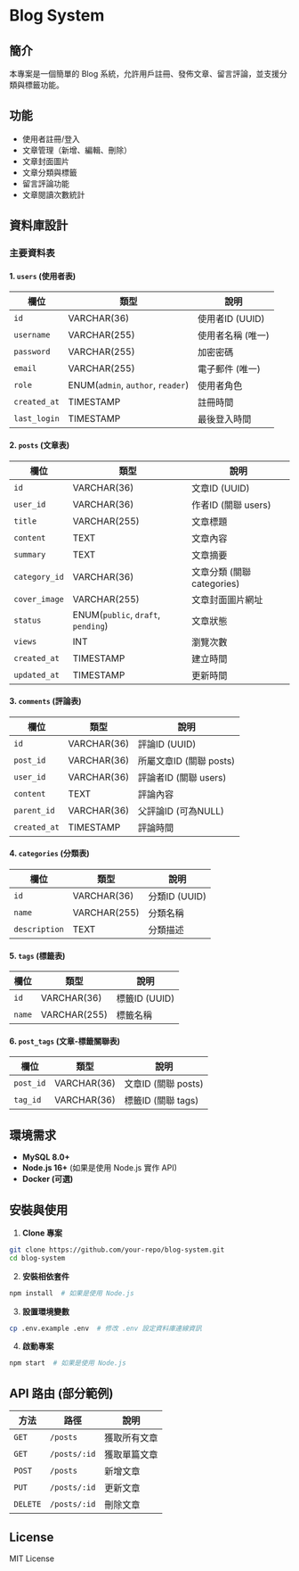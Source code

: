 # Blog System

## 簡介
本專案是一個簡單的 Blog 系統，允許用戶註冊、發佈文章、留言評論，並支援分類與標籤功能。

## 功能
- 使用者註冊/登入
- 文章管理（新增、編輯、刪除）
- 文章封面圖片
- 文章分類與標籤
- 留言評論功能
- 文章閱讀次數統計

## 資料庫設計
### 主要資料表

#### 1. `users` (使用者表)
| 欄位        | 類型      | 說明         |
|-------------|----------|--------------|
| `id`       | VARCHAR(36) | 使用者ID (UUID) |
| `username` | VARCHAR(255) | 使用者名稱 (唯一) |
| `password` | VARCHAR(255) | 加密密碼 |
| `email`    | VARCHAR(255) | 電子郵件 (唯一) |
| `role`     | ENUM(`admin`, `author`, `reader`) | 使用者角色 |
| `created_at` | TIMESTAMP | 註冊時間 |
| `last_login` | TIMESTAMP | 最後登入時間 |

#### 2. `posts` (文章表)
| 欄位        | 類型      | 說明         |
|-------------|----------|--------------|
| `id`       | VARCHAR(36) | 文章ID (UUID) |
| `user_id`  | VARCHAR(36) | 作者ID (關聯 users) |
| `title`    | VARCHAR(255) | 文章標題 |
| `content`  | TEXT        | 文章內容 |
| `summary`  | TEXT        | 文章摘要 |
| `category_id` | VARCHAR(36) | 文章分類 (關聯 categories) |
| `cover_image` | VARCHAR(255) | 文章封面圖片網址 |
| `status`   | ENUM(`public`, `draft`, `pending`) | 文章狀態 |
| `views`    | INT         | 瀏覽次數 |
| `created_at` | TIMESTAMP | 建立時間 |
| `updated_at` | TIMESTAMP | 更新時間 |

#### 3. `comments` (評論表)
| 欄位        | 類型      | 說明         |
|-------------|----------|--------------|
| `id`       | VARCHAR(36) | 評論ID (UUID) |
| `post_id`  | VARCHAR(36) | 所屬文章ID (關聯 posts) |
| `user_id`  | VARCHAR(36) | 評論者ID (關聯 users) |
| `content`  | TEXT        | 評論內容 |
| `parent_id` | VARCHAR(36) | 父評論ID (可為NULL) |
| `created_at` | TIMESTAMP | 評論時間 |

#### 4. `categories` (分類表)
| 欄位        | 類型      | 說明         |
|-------------|----------|--------------|
| `id`       | VARCHAR(36) | 分類ID (UUID) |
| `name`     | VARCHAR(255) | 分類名稱 |
| `description` | TEXT | 分類描述 |

#### 5. `tags` (標籤表)
| 欄位        | 類型      | 說明         |
|-------------|----------|--------------|
| `id`       | VARCHAR(36) | 標籤ID (UUID) |
| `name`     | VARCHAR(255) | 標籤名稱 |

#### 6. `post_tags` (文章-標籤關聯表)
| 欄位        | 類型      | 說明         |
|-------------|----------|--------------|
| `post_id`  | VARCHAR(36) | 文章ID (關聯 posts) |
| `tag_id`   | VARCHAR(36) | 標籤ID (關聯 tags) |

## 環境需求
- **MySQL 8.0+**
- **Node.js 16+** (如果是使用 Node.js 實作 API)
- **Docker (可選)**

## 安裝與使用
1. **Clone 專案**
```bash
git clone https://github.com/your-repo/blog-system.git
cd blog-system
```

2. **安裝相依套件**
```bash
npm install  # 如果是使用 Node.js
```

3. **設置環境變數**
```bash
cp .env.example .env  # 修改 .env 設定資料庫連線資訊
```

4. **啟動專案**
```bash
npm start  # 如果是使用 Node.js
```

## API 路由 (部分範例)
| 方法  | 路徑              | 說明 |
|------|-----------------|-----|
| `GET` | `/posts` | 獲取所有文章 |
| `GET` | `/posts/:id` | 獲取單篇文章 |
| `POST` | `/posts` | 新增文章 |
| `PUT` | `/posts/:id` | 更新文章 |
| `DELETE` | `/posts/:id` | 刪除文章 |

## License
MIT License

